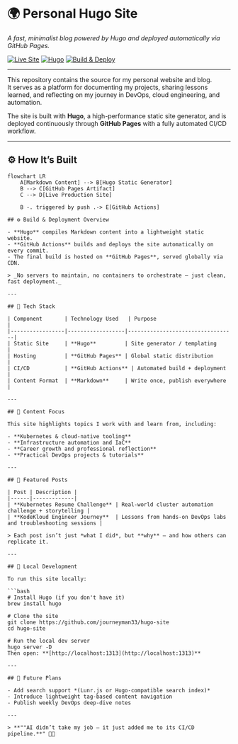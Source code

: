 # 🌍 Personal Hugo Site  
_A fast, minimalist blog powered by Hugo and deployed automatically via GitHub Pages._

[![Live Site](https://img.shields.io/badge/Live%20Site-journeyman33.github.io-brightgreen?style=flat&logo=github)](https://journeyman33.github.io/hugo-site/)
[![Hugo](https://img.shields.io/badge/Static%20Site-Hugo-blue?logo=hugo)](https://gohugo.io/)
[![Build & Deploy](https://img.shields.io/github/actions/workflow/status/journeyman33/hugo-site/gh-pages.yml?label=Deploy%20Status&logo=github)](https://github.com/journeyman33/hugo-site/actions)

---

This repository contains the source for my personal website and blog.  
It serves as a platform for documenting my projects, sharing lessons learned, and reflecting on my journey in DevOps, cloud engineering, and automation.

The site is built with **Hugo**, a high-performance static site generator, and is deployed continuously through **GitHub Pages** with a fully automated CI/CD workflow.

---

## ⚙️ How It’s Built

```mermaid
flowchart LR
    A[Markdown Content] --> B[Hugo Static Generator]
    B --> C[GitHub Pages Artifact]
    C --> D[Live Production Site]

    B -. triggered by push .-> E[GitHub Actions]

## ⚙️ Build & Deployment Overview

- **Hugo** compiles Markdown content into a lightweight static website.  
- **GitHub Actions** builds and deploys the site automatically on every commit.  
- The final build is hosted on **GitHub Pages**, served globally via CDN.  

> _No servers to maintain, no containers to orchestrate — just clean, fast deployment._

---

## 🧰 Tech Stack

| Component       | Technology Used   | Purpose                          |
|-----------------|------------------|----------------------------------|
| Static Site     | **Hugo**         | Site generator / templating      |
| Hosting         | **GitHub Pages** | Global static distribution       |
| CI/CD           | **GitHub Actions** | Automated build + deployment     |
| Content Format  | **Markdown**     | Write once, publish everywhere   |

---

## 📝 Content Focus

This site highlights topics I work with and learn from, including:

- **Kubernetes & cloud-native tooling**  
- **Infrastructure automation and IaC**  
- **Career growth and professional reflection**  
- **Practical DevOps projects & tutorials**

---

## 📰 Featured Posts

| Post | Description |
|------|-------------|
| **Kubernetes Resume Challenge** | Real-world cluster automation challenge + storytelling |
| **KodeKloud Engineer Journey**  | Lessons from hands-on DevOps labs and troubleshooting sessions |

> Each post isn’t just *what I did*, but **why** — and how others can replicate it.

---

## 🚀 Local Development

To run this site locally:

```bash
# Install Hugo (if you don't have it)
brew install hugo

# Clone the site
git clone https://github.com/journeyman33/hugo-site
cd hugo-site

# Run the local dev server
hugo server -D
Then open: **[http://localhost:1313](http://localhost:1313)**

---

## 🧭 Future Plans

- Add search support *(Lunr.js or Hugo-compatible search index)*  
- Introduce lightweight tag-based content navigation  
- Publish weekly DevOps deep-dive notes  

---

> **""AI didn’t take my job — it just added me to its CI/CD pipeline.**" 🤖🚀



